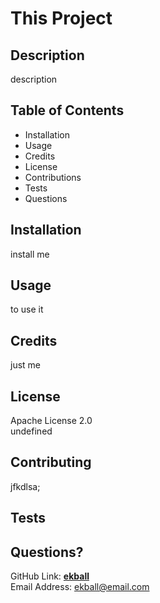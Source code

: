# This Project

## Description
description   


## Table of Contents
  * Installation
  * Usage
  * Credits
  * License
  * Contributions
  * Tests
  * Questions   


## Installation
install me   


## Usage
to use it   


## Credits
just me   


## License
Apache License 2.0   
undefined


## Contributing
jfkdlsa;   


## Tests
   


## Questions?
GitHub Link: **[ekball](https://github.com/ekball/)**   
Email Address: <ekball@email.com>

